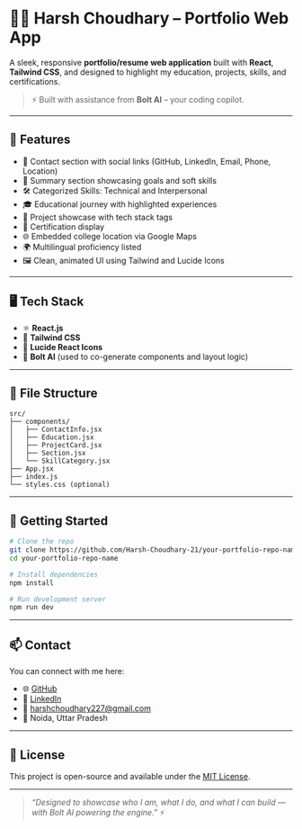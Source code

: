 # 🧑‍💻 Harsh Choudhary – Portfolio Web App

A sleek, responsive **portfolio/resume web application** built with **React**, **Tailwind CSS**, and designed to highlight my education, projects, skills, and certifications.

> ⚡ Built with assistance from **Bolt AI** – your coding copilot.

---

## 🌟 Features

- 📇 Contact section with social links (GitHub, LinkedIn, Email, Phone, Location)  
- 🧠 Summary section showcasing goals and soft skills  
- 🛠️ Categorized Skills: Technical and Interpersonal  
- 🎓 Educational journey with highlighted experiences  
- 💼 Project showcase with tech stack tags  
- 🏅 Certification display  
- 🌐 Embedded college location via Google Maps  
- 🌍 Multilingual proficiency listed  
- 🖼️ Clean, animated UI using Tailwind and Lucide Icons  

---

## 🖥️ Tech Stack

- ⚛️ **React.js**  
- 💨 **Tailwind CSS**  
- 🎨 **Lucide React Icons**  
- 🚀 **Bolt AI** (used to co-generate components and layout logic)

---

## 📂 File Structure

```
src/
├── components/
│   ├── ContactInfo.jsx
│   ├── Education.jsx
│   ├── ProjectCard.jsx
│   ├── Section.jsx
│   └── SkillCategory.jsx
├── App.jsx
├── index.js
└── styles.css (optional)
```

---

## 🚀 Getting Started

```bash
# Clone the repo
git clone https://github.com/Harsh-Choudhary-21/your-portfolio-repo-name.git
cd your-portfolio-repo-name

# Install dependencies
npm install

# Run development server
npm run dev
```

---

## 📫 Contact

You can connect with me here:

- 🌐 [GitHub](https://github.com/Harsh-Choudhary-21)  
- 💼 [LinkedIn](https://www.linkedin.com/in/harsh-choudhary-88787311/)  
- 📧 harshchoudhary227@gmail.com  
- 📍 Noida, Uttar Pradesh  

---

## 📝 License

This project is open-source and available under the [MIT License](LICENSE).

---

> _“Designed to showcase who I am, what I do, and what I can build — with Bolt AI powering the engine.”_ ⚡
